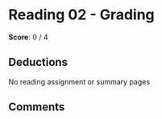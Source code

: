 Reading 02 - Grading
====================

**Score**: 0 / 4

Deductions
----------

No reading assignment or summary pages

Comments
--------

